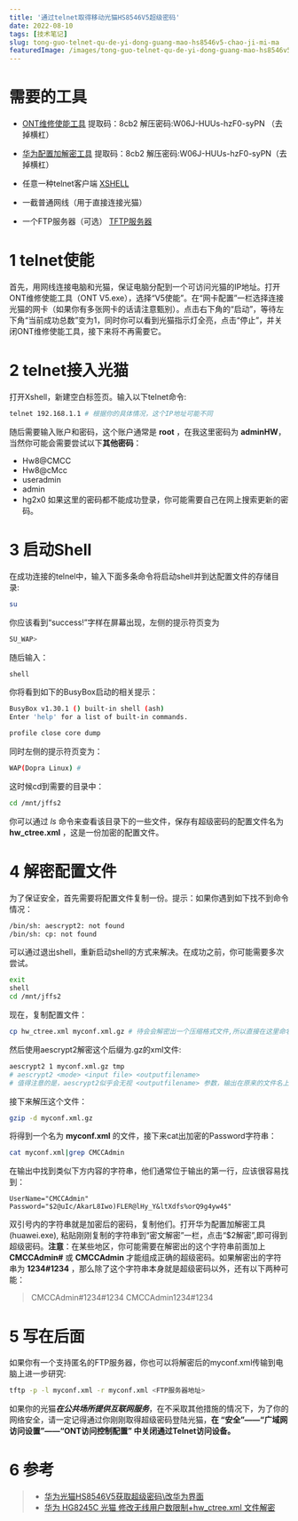 ```yaml
---
title: '通过telnet取得移动光猫HS8546V5超级密码'
date: 2022-08-10
tags: [技术笔记]
slug: tong-guo-telnet-qu-de-yi-dong-guang-mao-hs8546v5-chao-ji-mi-ma
featuredImage: /images/tong-guo-telnet-qu-de-yi-dong-guang-mao-hs8546v5-chao-ji-mi-ma.png
---
```


# 需要的工具
* [ONT维修使能工具](https://pan.baidu.com/s/170toeJhYVTu7CDk2C92SKQ) 提取码：8cb2 解压密码:W06J-HUUs-hzF0-syPN （去掉横杠）
* [华为配置加解密工具](https://pan.baidu.com/s/170toeJhYVTu7CDk2C92SKQ) 提取码：8cb2 解压密码:W06J-HUUs-hzF0-syPN（去掉横杠）
* 任意一种telnet客户端 [XSHELL](https://www.xshell.com/zh/xshell/)

* 一截普通网线（用于直接连接光猫）
* 一个FTP服务器（可选） [TFTP服务器](https://www.tftp-server.com/)

<!--more-->

# 1 telnet使能
首先，用网线连接电脑和光猫，保证电脑分配到一个可访问光猫的IP地址。打开ONT维修使能工具（ONT V5.exe），选择“V5使能”。在“网卡配置”一栏选择连接光猫的网卡（如果你有多张网卡的话请注意甄别）。点击右下角的“启动”，等待左下角“当前成功总数”变为1，同时你可以看到光猫指示灯全亮，点击“停止”，并关闭ONT维修使能工具，接下来将不再需要它。
# 2 telnet接入光猫
打开Xshell，新建空白标签页。输入以下telnet命令:
```bash
telnet 192.168.1.1 # 根据你的具体情况，这个IP地址可能不同
```
随后需要输入账户和密码，这个账户通常是 **root** ，在我这里密码为 **adminHW**，当然你可能会需要尝试以下**其他密码**：
* Hw8@CMCC
* Hw8@cMcc
* useradmin
* admin
* hg2x0
如果这里的密码都不能成功登录，你可能需要自己在网上搜索更新的密码。
# 3 启动Shell
在成功连接的telnel中，输入下面多条命令将启动shell并到达配置文件的存储目录:
``` bash
su
```
你应该看到“success!”字样在屏幕出现，左侧的提示符页变为
```bash
SU_WAP>
```
随后输入：
``` bash
shell
```
你将看到如下的BusyBox启动的相关提示：
``` bash
BusyBox v1.30.1 () built-in shell (ash)
Enter 'help' for a list of built-in commands.

profile close core dump
```
同时左侧的提示符页变为：
``` bash
WAP(Dopra Linux) # 
```
这时候cd到需要的目录中：
``` bash
cd /mnt/jffs2
```
你可以通过 *ls* 命令来查看该目录下的一些文件，保存有超级密码的配置文件名为 **hw_ctree.xml** ，这是一份加密的配置文件。
# 4 解密配置文件
为了保证安全，首先需要将配置文件复制一份。提示：如果你遇到如下找不到命令情况：
``` bash
/bin/sh: aescrypt2: not found
/bin/sh: cp: not found
```
可以通过退出shell，重新启动shell的方式来解决。在成功之前，你可能需要多次尝试。
``` bash
exit
shell
cd /mnt/jffs2
```
现在，复制配置文件：
``` bash
cp hw_ctree.xml myconf.xml.gz # 待会会解密出一个压缩格式文件,所以直接在这里命名为.gz
```
然后使用aescrypt2解密这个后缀为.gz的xml文件:
``` bash
aescrypt2 1 myconf.xml.gz tmp
# aescrypt2 <mode> <input file> <outputfilename>
# 值得注意的是，aescrypt2似乎会无视 <outputfilename> 参数，输出在原来的文件名上，这个实例中就是myconf.xml.gz
```
接下来解压这个文件：
``` bash
gzip -d myconf.xml.gz
```
将得到一个名为 **myconf.xml** 的文件，接下来cat出加密的Password字符串：
``` bash
cat myconf.xml|grep CMCCAdmin
```
在输出中找到类似下方内容的字符串，他们通常位于输出的第一行，应该很容易找到：
```
UserName="CMCCAdmin" Password="$2@uIc/AkarL8Iwo)FLER@lHy_Y&ltXdfs%orQ9g4yw4$"
```
双引号内的字符串就是加密后的密码，复制他们。打开华为配置加解密工具(huawei.exe), 粘贴刚刚复制的字符串到“密文解密”一栏，点击“$2解密”,即可得到超级密码。**注意**：在某些地区，你可能需要在解密出的这个字符串前面加上 **CMCCAdmin#** 或 **CMCCAdmin** 才能组成正确的超级密码。如果解密出的字符串为 **1234#1234** ，那么除了这个字符串本身就是超级密码以外，还有以下两种可能：
> CMCCAdmin#1234#1234
> CMCCAdmin1234#1234
# 5 写在后面
如果你有一个支持匿名的FTP服务器，你也可以将解密后的myconf.xml传输到电脑上进一步研究:
``` bash
tftp -p -l myconf.xml -r myconf.xml <FTP服务器地址>  
```
如果你的光猫***在公共场所提供互联网服务***，在不采取其他措施的情况下，为了你的网络安全，请一定记得通过你刚刚取得超级密码登陆光猫，**在 “安全”——“广域网访问设置”——“ONT访问控制配置” 中关闭通过Telnet访问设备。**
# 6 参考
> * [华为光猫HS8546V5获取超级密码\改华为界面](https://www.right.com.cn/FORUM/thread-4070210-1-1.html)
> *  [华为 HG8245C 光猫 修改无线用户数限制+hw_ctree.xml 文件解密](https://www.cnblogs.com/myzerg/p/3622134.html)
